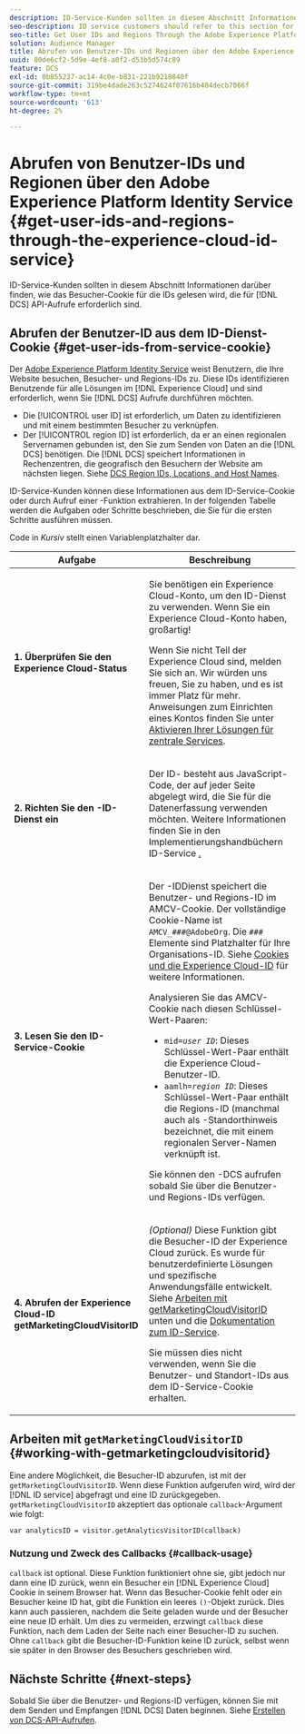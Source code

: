 ```yaml
---
description: ID-Service-Kunden sollten in diesem Abschnitt Informationen darüber finden, wie das Besucher-Cookie für die IDs gelesen wird, die für DCS-API-Aufrufe erforderlich sind.
seo-description: ID service customers should refer to this section for information on how to read the visitor cookie for the IDs required to make DCS API calls.
seo-title: Get User IDs and Regions Through the Adobe Experience Platform Identity Service
solution: Audience Manager
title: Abrufen von Benutzer-IDs und Regionen über den Adobe Experience Platform Identity Service
uuid: 80de6cf2-5d9e-4ef8-a0f2-d53b5d574c89
feature: DCS
exl-id: 0b855237-ac14-4c0e-b831-221b9218840f
source-git-commit: 319be4dade263c5274624f07616b404decb7066f
workflow-type: tm+mt
source-wordcount: '613'
ht-degree: 2%

---
```


# Abrufen von Benutzer-IDs und Regionen über den Adobe Experience Platform Identity Service {#get-user-ids-and-regions-through-the-experience-cloud-id-service}

ID-Service-Kunden sollten in diesem Abschnitt Informationen darüber finden, wie das Besucher-Cookie für die IDs gelesen wird, die für [!DNL DCS] API-Aufrufe erforderlich sind.

## Abrufen der Benutzer-ID aus dem ID-Dienst-Cookie {#get-user-ids-from-service-cookie}

Der [Adobe Experience Platform Identity Service](https://experienceleague.adobe.com/docs/id-service/using/home.html) weist Benutzern, die Ihre Website besuchen, Besucher- und Regions-IDs zu. Diese IDs identifizieren Benutzende für alle Lösungen im [!DNL Experience Cloud] und sind erforderlich, wenn Sie [!DNL DCS] Aufrufe durchführen möchten.

* Die [!UICONTROL user ID] ist erforderlich, um Daten zu identifizieren und mit einem bestimmten Besucher zu verknüpfen.
* Der [!UICONTROL region ID] ist erforderlich, da er an einen regionalen Servernamen gebunden ist, den Sie zum Senden von Daten an die [!DNL DCS] benötigen. Die [!DNL DCS] speichert Informationen in Rechenzentren, die geografisch den Besuchern der Website am nächsten liegen. Siehe [DCS Region IDs, Locations, and Host Names](../../../api/dcs-intro/dcs-api-reference/dcs-regions.md).

ID-Service-Kunden können diese Informationen aus dem ID-Service-Cookie oder durch Aufruf einer -Funktion extrahieren. In der folgenden Tabelle werden die Aufgaben oder Schritte beschrieben, die Sie für die ersten Schritte ausführen müssen.

Code in *Kursiv* stellt einen Variablenplatzhalter dar.

<table id="table_660EBE1C24DD4FBE9DCE5191836C9135"> 
 <thead> 
  <tr> 
   <th colname="col1" class="entry"> Aufgabe </th> 
   <th colname="col2" class="entry"> Beschreibung </th> 
  </tr> 
 </thead>
 <tbody> 
  <tr> 
   <td colname="col1"> <p> <b>1. Überprüfen Sie den <span class="keyword"> Experience Cloud</span>-Status</b> </p> </td> 
   <td colname="col2"> <p>Sie benötigen ein <span class="keyword"> Experience Cloud</span>-Konto, um den ID-Dienst zu verwenden. Wenn Sie ein <span class="keyword"> Experience Cloud</span>-Konto haben, großartig! </p> <p> Wenn Sie nicht Teil der <span class="keyword"> Experience Cloud</span> sind, melden Sie sich an. Wir würden uns freuen, Sie zu haben, und es ist immer Platz für mehr. Anweisungen zum Einrichten eines Kontos finden Sie unter <a href="https://experienceleague.adobe.com/docs/core-services/interface/about-core-services/core-services.html" format="https" scope="external"> Aktivieren Ihrer Lösungen für zentrale Services</a>. </p> </td> 
  </tr> 
  <tr> 
   <td colname="col1"> <p> <b>2. Richten Sie den <span class="keyword">-ID-Dienst ein</span></b> </p> </td> 
   <td colname="col2"> <p>Der <span class="keyword"> ID-</span> besteht aus JavaScript-Code, der auf jeder Seite abgelegt wird, die Sie für die Datenerfassung verwenden möchten. Weitere Informationen finden Sie in den Implementierungshandbüchern </a> ID-Service <a href="https://experienceleague.adobe.com/docs/id-service/using/implementation/implementation-guides.html" format="https" scope="external"> . </p> </td> 
  </tr> 
  <tr> 
   <td colname="col1"> <p> <b>3. Lesen Sie den <span class="keyword"> ID-Service</span>-Cookie</b> </p> </td> 
   <td colname="col2"> <p>Der <span class="keyword">-ID</span>Dienst speichert die Benutzer- und Regions-ID im AMCV-Cookie. Der vollständige Cookie-Name ist <code>AMCV_<i>###</i>@AdobeOrg</code>. Die <code><i>###</i></code> Elemente sind Platzhalter für Ihre Organisations-ID. Siehe <a href="https://experienceleague.adobe.com/docs/id-service/using/intro/cookies.html" format="https" scope="external"> Cookies und die Experience Cloud-ID</a> für weitere Informationen. </p> <p>Analysieren Sie das AMCV-Cookie nach diesen Schlüssel-Wert-Paaren: </p> <p> 
     <ul id="ul_502ECFCDDD084D448B5EDC4E5C0909C1"> 
      <li id="li_662FFA36AC854E699D50A183B161D654"> <code>mid=<i>user ID</i></code>: Dieses Schlüssel-Wert-Paar enthält die <span class="keyword"> Experience Cloud</span>-Benutzer-ID. </li> 
      <li id="li_65422233187B4217B50DC52DBD58F404"> <code>aamlh=<i>region ID</i></code>: Dieses Schlüssel-Wert-Paar enthält die Regions-ID (manchmal auch als <span class="term">-Standorthinweis bezeichnet</span>, die mit einem regionalen Server-Namen verknüpft ist. </li> 
     </ul> </p> <p>Sie können den <span class="wintitle">-DCS aufrufen</span> sobald Sie über die Benutzer- und Regions-IDs verfügen. </p> </td> 
  </tr> 
  <tr> 
   <td colname="col1"> <p> <b>4. Abrufen der <span class="keyword"> Experience Cloud-ID </span> getMarketingCloudVisitorID</b> </p> </td> 
   <td colname="col2"> <p><i>(Optional)</i> Diese Funktion gibt die Besucher-ID der <span class="keyword"> Experience Cloud</span> zurück. Es wurde für benutzerdefinierte Lösungen und spezifische Anwendungsfälle entwickelt. Siehe <a href="../../../api/dcs-intro/dcs-s2s/dcs-mcid-ids.md#working-with-getmarketingcloudvisitorid"> Arbeiten mit getMarketingCloudVisitorID </a> unten und die <a href="https://experienceleague.adobe.com/docs/id-service/using/id-service-api/methods/getmcvid.html" format="https" scope="external"> Dokumentation zum ID-Service</a>. </p> <p>Sie müssen dies nicht verwenden, wenn Sie die Benutzer- und Standort-IDs aus dem ID-Service-Cookie erhalten. </p> </td> 
  </tr> 
 </tbody> 
</table>

## Arbeiten mit `getMarketingCloudVisitorID` {#working-with-getmarketingcloudvisitorid}

Eine andere Möglichkeit, die Besucher-ID abzurufen, ist mit der `getMarketingCloudVisitorID`. Wenn diese Funktion aufgerufen wird, wird der [!DNL ID service] abgefragt und eine ID zurückgegeben. `getMarketingCloudVisitorID` akzeptiert das optionale `callback`-Argument wie folgt:

`var analyticsID = visitor.getAnalyticsVisitorID(callback)`

### Nutzung und Zweck des Callbacks {#callback-usage}

`callback` ist optional. Diese Funktion funktioniert ohne sie, gibt jedoch nur dann eine ID zurück, wenn ein Besucher ein [!DNL Experience Cloud] Cookie in seinem Browser hat. Wenn das Besucher-Cookie fehlt oder ein Besucher keine ID hat, gibt die Funktion ein leeres `()`-Objekt zurück. Dies kann auch passieren, nachdem die Seite geladen wurde und der Besucher eine neue ID erhält. Um dies zu vermeiden, erzwingt `callback` diese Funktion, nach dem Laden der Seite nach einer Besucher-ID zu suchen. Ohne `callback` gibt die Besucher-ID-Funktion keine ID zurück, selbst wenn sie später in den Browser des Besuchers geschrieben wird.

## Nächste Schritte {#next-steps}

Sobald Sie über die Benutzer- und Regions-ID verfügen, können Sie mit dem Senden und Empfangen [!DNL DCS] Daten beginnen. Siehe [Erstellen von DCS-API-Aufrufen](../../../api/dcs-intro/dcs-s2s/dcs-s2s-calls.md).
